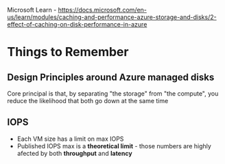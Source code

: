 Microsoft Learn - https://docs.microsoft.com/en-us/learn/modules/caching-and-performance-azure-storage-and-disks/2-effect-of-caching-on-disk-performance-in-azure

# Things to Remember

## Design Principles around Azure managed disks

Core principal is that, by separating "the storage" from "the compute", you reduce the likelihood that both go down at the same time

## IOPS
- Each VM size has a limit on max IOPS
- Published IOPS max is a **theoretical limit** - those numbers are highly afected by both **throughput** and **latency**
